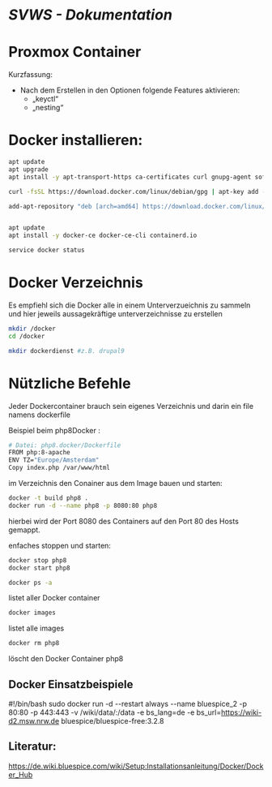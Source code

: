 ***SVWS - Dokumentation***
====================
# Proxmox Container


Kurzfassung: 

+ Nach dem Erstellen in den Optionen folgende Features aktivieren:
	+ „keyctl“
	+ „nesting“

# Docker installieren: 

```bash
apt update
apt upgrade
apt install -y apt-transport-https ca-certificates curl gnupg-agent software-properties-common net-tools

curl -fsSL https://download.docker.com/linux/debian/gpg | apt-key add -

add-apt-repository "deb [arch=amd64] https://download.docker.com/linux/debian  $(lsb_release -cs)  stable"


apt update
apt install -y docker-ce docker-ce-cli containerd.io

service docker status
```

# Docker Verzeichnis  

Es empfiehl sich die Docker alle in einem Unterverzueichnis zu sammeln und hier jeweils aussagekräftige unterverzeichnisse zu erstellen

```bash
mkdir /docker
cd /docker

mkdir dockerdienst #z.B. drupal9

```

# Nützliche Befehle

Jeder Dockercontainer brauch sein eigenes Verzeichnis und darin ein file namens dockerfile

Beispiel beim php8Docker : 
```bash
# Datei: php8.docker/Dockerfile
FROM php:8-apache
ENV TZ="Europe/Amsterdam"
Copy index.php /var/www/html
```
im Verzeichnis den Conainer aus dem Image bauen und starten: 

```bash
docker -t build php8 .
docker run -d --name php8 -p 8080:80 php8
```
hierbei wird der Port 8080 des Containers auf den Port 80 des Hosts gemappt. 

enfaches stoppen und starten: 

```bash
docker stop php8 
docker start php8 
```

```bash
docker ps -a
```

listet aller Docker container

```bash
docker images
```

listet alle images

```bash
docker rm php8
```

löscht den Docker Container php8


## Docker Einsatzbeispiele

#!/bin/bash
sudo docker run -d --restart always --name bluespice_2 -p 80:80 -p 443:443 -v /wiki/data/:/data -e bs_lang=de -e bs_url=https://wiki-d2.msw.nrw.de bluespice/bluespice-free:3.2.8

## Literatur:
https://de.wiki.bluespice.com/wiki/Setup:Installationsanleitung/Docker/Docker_Hub